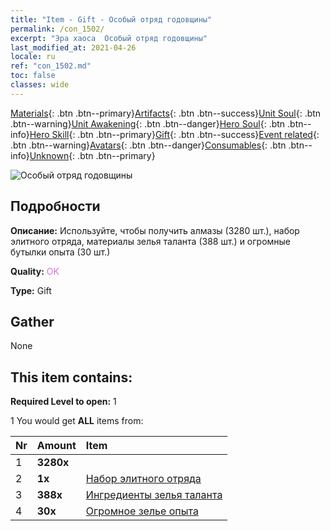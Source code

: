 ```yaml
---
title: "Item - Gift - Особый отряд годовщины"
permalink: /con_1502/
excerpt: "Эра хаоса  Особый отряд годовщины"
last_modified_at: 2021-04-26
locale: ru
ref: "con_1502.md"
toc: false
classes: wide
---
```

 [Materials](/ItemsRU/){: .btn .btn--primary}[Artifacts](/ItemsRU/Artifacts/){: .btn .btn--success}[Unit Soul](/ItemsRU/UnitSoul/){: .btn .btn--warning}[Unit Awakening](/ItemsRU/UnitAwakening/){: .btn .btn--danger}[Hero Soul](/ItemsRU/HeroSoul/){: .btn .btn--info}[Hero Skill](/ItemsRU/HeroSkill/){: .btn .btn--primary}[Gift](/ItemsRU/Gift/){: .btn .btn--success}[Event related](/ItemsRU/Events/){: .btn .btn--warning}[Avatars](/ItemsRU/Avatars/){: .btn .btn--danger}[Consumables](/ItemsRU/Consumables/){: .btn .btn--info}[Unknown](/ItemsRU/Unknown/){: .btn .btn--primary}

 ![Особый отряд годовщины](/images/t/i_907116.png)

## Подробности
 **Описание:** Используйте, чтобы получить алмазы (3280 шт.), набор элитного отряда, материалы зелья таланта (388 шт.) и огромные бутылки опыта (30 шт.)

 **Quality:** <span style="color: #DA70D6">OK</span>

 **Type:** Gift

## Gather

  None

## This item contains:

 **Required Level to open:** 1

 1 You would get **ALL** items  from:

  | Nr | Amount |     Item    |
  |:---|:-------|:------------|
  | 1 |  **3280x** | <i class="fas fa-gem"/> |  | 
  | 2 |  **1x** | [Набор элитного отряда](/ItemsRU/con_1357/) |  | 
  | 3 |  **388x** | [Ингредиенты зелья таланта](/ItemsRU/con_1120/) |  | 
  | 4 |  **30x** | [Огромное зелье опыта](/ItemsRU/con_703/) |  | 
